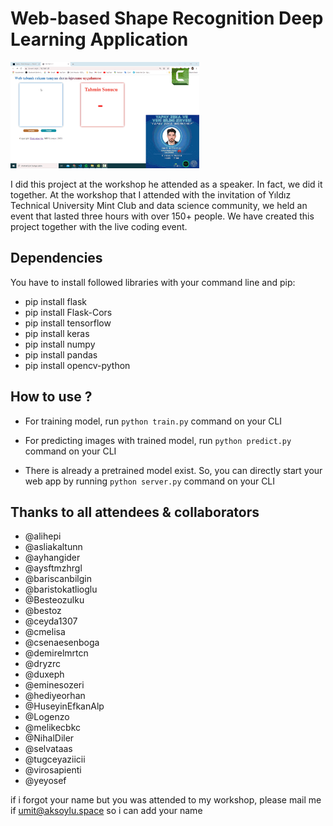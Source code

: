 # Web-based Shape Recognition Deep Learning Application
<img src="static/animation.gif" alt="Project show-off animation" width="60%"/>

I did this project at the workshop he attended as a speaker. In fact, we did it together.
At the workshop that I attended with the invitation of Yıldız Technical University Mint Club and data science community, we held an event that lasted three hours with over 150+ people. 
We have created this project together with the live coding event.

## Dependencies 
You have to install followed libraries with your command line and pip:
- pip install flask
- pip install Flask-Cors
- pip install tensorflow
- pip install keras
- pip install numpy
- pip install pandas
- pip install opencv-python

## How to use ?

- For training model, run 
`python train.py`
command on your CLI
- For predicting images with trained model, run
`python predict.py`
command on your CLI

- There is already a pretrained model exist. So, you can directly start your web app by running
`python server.py`
command on your CLI


## Thanks to all attendees & collaborators

- @alihepi
- @asliakaltunn
- @ayhangider
- @aysftmzhrgl
- @bariscanbilgin
- @baristokatlioglu
- @Besteozulku
- @bestoz
- @ceyda1307
- @cmelisa
- @csenaesenboga
- @demirelmrtcn
- @dryzrc
- @duxeph
- @eminesozeri
- @hediyeorhan
- @HuseyinEfkanAlp
- @Logenzo
- @melikecbkc
- @NihalDiler
- @selvataas
- @tugceyaziicii
- @virosapienti
- @yeyosef

if i forgot your name but you was attended to my workshop, please mail me if <umit@aksoylu.space> so i can add your name
